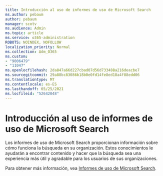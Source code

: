 ```yaml
---
title: Introducción al uso de informes de uso de Microsoft Search
ms.author: pebaum
author: pebaum
manager: scotv
ms.audience: Admin
ms.topic: article
ms.service: o365-administration
ROBOTS: NOINDEX, NOFOLLOW
localization_priority: Normal
ms.collection: Adm_O365
ms.custom:
- "9006479"
- "11047"
ms.openlocfilehash: 2da847a66d227cbad07d56d733488a216deacbe7
ms.sourcegitcommit: 29a88bc83086b18b0e0fd14fe8ed18a4f88edd06
ms.translationtype: MT
ms.contentlocale: es-ES
ms.lasthandoff: 05/25/2021
ms.locfileid: "52642048"
---
```

# <a name="get-started-with-using-microsoft-search-usage-reports"></a>Introducción al uso de informes de uso de Microsoft Search

Los informes de uso de Microsoft Search proporcionan información sobre cómo funciona la búsqueda en su organización. Estos conocimientos le ayudarán a encontrar contenido y hacer que la búsqueda sea una experiencia más útil y agradable para los usuarios de sus organizaciones.

Para obtener más información, vea [Informes de uso de Microsoft Search](https://go.microsoft.com/fwlink/?linkid=2152048).
